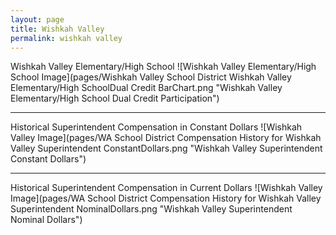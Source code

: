 ```yaml
---
layout: page
title: Wishkah Valley
permalink: wishkah valley
---
```



Wishkah Valley Elementary/High School
![Wishkah Valley Elementary/High School Image](pages/Wishkah Valley School District Wishkah Valley Elementary/High SchoolDual Credit BarChart.png "Wishkah Valley Elementary/High School Dual Credit Participation")

___

Historical Superintendent Compensation in Constant Dollars
![Wishkah Valley Image](pages/WA School District Compensation History for Wishkah Valley Superintendent ConstantDollars.png "Wishkah Valley Superintendent Constant Dollars")

___

Historical Superintendent Compensation in Current Dollars
![Wishkah Valley Image](pages/WA School District Compensation History for Wishkah Valley Superintendent NominalDollars.png "Wishkah Valley Superintendent Nominal Dollars")